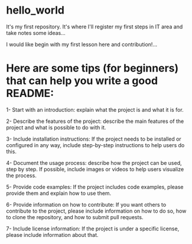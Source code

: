 # hello_world
It's my first repository. It's where I'll register my first steps in IT area and take notes some ideas...


I would like begin with my first lesson here and contribution!...

# Here are some tips (for beginners) that can help you write a good README:

1- Start with an introduction: explain what the project is and what it is for.

2- Describe the features of the project: describe the main features of the project and what is possible to do with it.

3- Include installation instructions: If the project needs to be installed or configured in any way, include step-by-step instructions to help users do this.

4- Document the usage process: describe how the project can be used, step by step. If possible, include images or videos to help users visualize the process.
	
5- Provide code examples: If the project includes code examples, please provide them and explain how to use them.
	
6- Provide information on how to contribute: If you want others to contribute to the project, please include information on how to do so, how to clone the repository, and how to submit pull requests.
	
7- Include license information: If the project is under a specific license, please include information about that.
